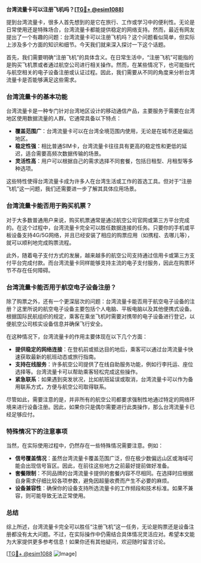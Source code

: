**台湾流量卡可以注册飞机吗？[[TG💪+ @esim1088](https://t.me/s/esim1088)]**

提到台湾流量卡，很多人首先想到的是它在旅行、工作或学习中的便利性。无论是日常使用还是特殊场合，台湾流量卡都能提供稳定的网络支持。然而，最近有网友提出了一个有趣的问题：台湾流量卡可以注册飞机吗？这个问题看似简单，但实际上涉及多个方面的知识和细节。今天我们就来深入探讨一下这个话题。

首先，我们需要明确“注册飞机”的具体含义。在日常生活中，“注册飞机”可能指的是购买飞机票或者通过航空公司进行相关操作。然而，在某些情况下，也可能指代与航空相关的电子设备注册或认证过程。因此，我们需要从不同的角度来分析台湾流量卡是否能够满足这些需求。

### 台湾流量卡的基本功能

台湾流量卡是一种专门针对台湾地区设计的移动通信产品，主要服务于需要在台湾地区使用数据流量的人群。它通常具备以下特点：

- **覆盖范围广**：台湾流量卡可以在台湾全境范围内使用，无论是在城市还是偏远地区。
- **稳定性强**：相比普通SIM卡，台湾流量卡往往具有更高的稳定性和更低的延迟，适合需要高频次数据传输的场景。
- **灵活性高**：用户可以根据自己的需求选择不同套餐，包括日租型、月租型等多种选项。

这些特性使得台湾流量卡成为许多人在台湾生活或工作的首选工具。但对于“注册飞机”这一问题，我们还需要进一步了解其具体应用场景。

### 台湾流量卡能否用于购买机票？

对于大多数普通用户来说，购买机票通常是通过航空公司官网或第三方平台完成的。在这个过程中，台湾流量卡完全可以胜任数据连接的任务。只要你的手机或平板设备支持4G/5G网络，并且已经安装了相应的购票应用（如携程、去哪儿等），就可以顺利地完成购票流程。

此外，随着电子支付方式的发展，越来越多的航空公司支持通过信用卡或第三方支付平台完成付款。而台湾流量卡同样能够支持主流的电子支付服务，因此在购票环节不存在任何障碍。

### 台湾流量卡能否用于航空电子设备注册？

除了购票之外，还有一个更深层次的问题：台湾流量卡能否用于航空电子设备的注册？这里所说的航空电子设备主要包括个人电脑、平板电脑以及其他便携式设备。根据国际民航组织的规定，乘客在乘坐飞机时需要对携带的电子设备进行登记，以便航空公司核实设备信息并确保飞行安全。

在这种情况下，台湾流量卡的作用主要体现在以下几个方面：

- **提供稳定的网络连接**：在登机前或抵达目的地后，乘客可以通过台湾流量卡快速获取最新的航班动态或旅行指南。
- **支持在线服务**：许多航空公司提供了在线自助服务功能，例如行李托运、座位选择等。台湾流量卡可以帮助乘客轻松完成这些操作。
- **紧急联系**：如果遇到突发状况，比如航班延误或取消，台湾流量卡可以作为备用联系方式，方便与航空公司取得联系。

尽管如此，需要注意的是，并非所有的航空公司都要求强制性地通过特定的网络环境来进行设备注册。因此，如果你只是偶尔需要进行此类操作，那么台湾流量卡已经足够应付。

### 特殊情况下的注意事项

当然，在实际使用过程中，仍然存在一些特殊情况需要注意。例如：

- **信号覆盖情况**：虽然台湾流量卡覆盖范围广泛，但在极少数偏远山区或海域可能会出现信号盲区。因此，在前往这些地方之前最好提前做好准备。
- **套餐限制**：不同品牌的台湾流量卡提供的套餐内容不尽相同。在选择时应根据自身需求仔细比较各项参数，避免因超量收费而产生不必要的麻烦。
- **设备兼容性**：确保你的设备支持所选流量卡的工作频段和技术标准。如果不兼容，则可能导致无法正常使用。

### 总结

综上所述，台湾流量卡完全可以胜任“注册飞机”这一任务，无论是购票还是设备注册都没有太大问题。不过，在实际操作中仍需结合具体情况灵活应对。希望本文能为大家提供更多参考信息！如果你还有其他疑问，欢迎随时留言讨论。

[[TG💪+ @esim1088](https://t.me/s/esim1088) ![Image](https://i.postimg.cc/4NQfJmqS/Snipaste-2025-05-13-00-14-12.png)]